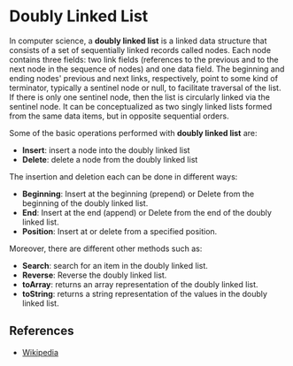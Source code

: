 # Doubly Linked List

In computer science, a **doubly linked list** is a linked data structure that consists of a set of sequentially linked records called nodes. Each node contains three fields: two link fields (references to the previous and to the next node in the sequence of nodes) and one data field. The beginning and ending nodes' previous and next links, respectively, point to some kind of terminator, typically a sentinel node or null, to facilitate traversal of the list. If there is only one sentinel node, then the list is circularly linked via the sentinel node. It can be conceptualized as two singly linked lists formed from the same data items, but in opposite sequential orders.

Some of the basic operations performed with **doubly linked list** are:

-   **Insert**: insert a node into the doubly linked list
-   **Delete**: delete a node from the doubly linked list

The insertion and deletion each can be done in different ways:

-   **Beginning**: Insert at the beginning (prepend) or Delete from the beginning of the doubly linked list.
-   **End**: Insert at the end (append) or Delete from the end of the doubly linked list.
-   **Position**: Insert at or delete from a specified position.

Moreover, there are different other methods such as:

-   **Search**: search for an item in the doubly linked list.
-   **Reverse**: Reverse the doubly linked list.
-   **toArray**: returns an array representation of the doubly linked list.
-   **toString**: returns a string representation of the values in the doubly linked list.

## References

-   [Wikipedia](https://en.wikipedia.org/wiki/Doubly_linked_list)
